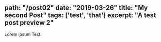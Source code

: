 path: "/post02"
date: "2019-03-26"
title: "My second Post"
tags: ['test', 'that']
excerpt: "A test post preview 2"
---
Lorem ipsum Test.